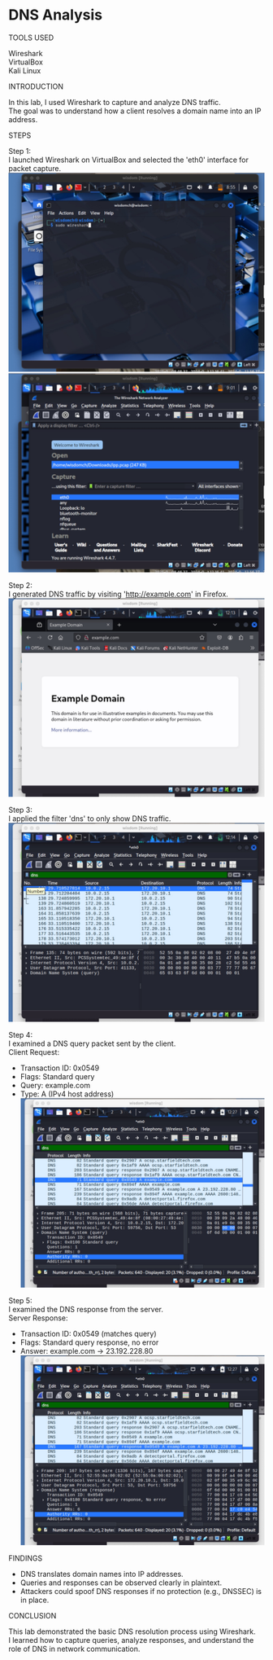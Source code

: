 # DNS Analysis

TOOLS USED

Wireshark\
VirtualBox\
Kali Linux

INTRODUCTION

In this lab, I used Wireshark to capture and analyze DNS traffic.  
The goal was to understand how a client resolves a domain name into an IP address.

STEPS

Step 1:\
I launched Wireshark on VirtualBox and selected the 'eth0' interface for packet capture.\
![image](image01.jpg)\
![image](image03.jpg)

Step 2:\
I generated DNS traffic by visiting 'http://example.com' in Firefox.\
![image](dns01.jpg)

Step 3:\
I applied the filter 'dns' to only show DNS traffic.\
![image](dns02.jpg)

Step 4:\
I examined a DNS query packet sent by the client.\
Client Request:  
- Transaction ID: 0x0549 
- Flags: Standard query  
- Query: example.com  
- Type: A (IPv4 host address)   
![image](dns03.jpg)

Step 5:\
I examined the DNS response from the server.\
Server Response:  
- Transaction ID: 0x0549 (matches query)  
- Flags: Standard query response, no error  
- Answer: example.com → 23.192.228.80  
![image](dns04.jpg)

FINDINGS

- DNS translates domain names into IP addresses.  
- Queries and responses can be observed clearly in plaintext.  
- Attackers could spoof DNS responses if no protection (e.g., DNSSEC) is in place.  

CONCLUSION

This lab demonstrated the basic DNS resolution process using Wireshark.  
I learned how to capture queries, analyze responses, and understand the role of DNS in network communication.
